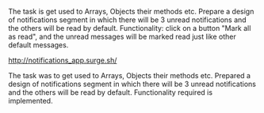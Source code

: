 

<!-- **************************** Morning Standup meeting content  ************************************** -->
The task is get used to Arrays, Objects their methods etc.
Prepare a design of notifications segment in which there will be 3 unread notifications and the others will be read by default.
Functionality:
click on a button "Mark all as read", and the unread messages will be marked read just like other default messages.

<!-- **************************** Live Link of assignment  ************************************** -->
http://notifications_app.surge.sh/



<!-- **************************** Evening Standup meeting content  ************************************** -->

The task was to get used to Arrays, Objects their methods etc.
Prepared a design of notifications segment in which there will be 3 unread notifications and the others will be read by default.
Functionality required is implemented.